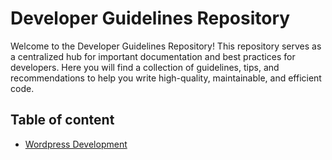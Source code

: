 # Developer Guidelines Repository

Welcome to the Developer Guidelines Repository! This repository serves as a centralized hub for important documentation and best practices for developers. Here you will find a collection of guidelines, tips, and recommendations to help you write high-quality, maintainable, and efficient code.


## Table of content
 - [Wordpress Development](/frontend-development/wordpress-development.md)